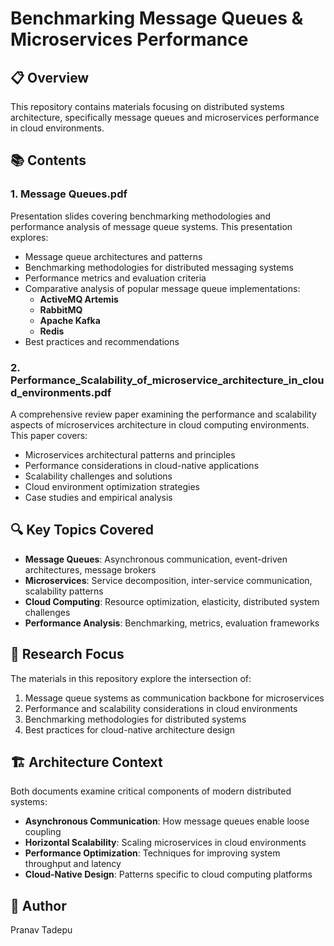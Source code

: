 # Benchmarking Message Queues & Microservices Performance

## 📋 Overview

This repository contains materials focusing on distributed systems architecture, specifically message queues and microservices performance in cloud environments.

## 📚 Contents

### 1. **Message Queues.pdf**
Presentation slides covering benchmarking methodologies and performance analysis of message queue systems. This presentation explores:
- Message queue architectures and patterns
- Benchmarking methodologies for distributed messaging systems
- Performance metrics and evaluation criteria
- Comparative analysis of popular message queue implementations:
  - **ActiveMQ Artemis**
  - **RabbitMQ**
  - **Apache Kafka**
  - **Redis**
- Best practices and recommendations

### 2. **Performance_Scalability_of_microservice_architecture_in_cloud_environments.pdf**
A comprehensive review paper examining the performance and scalability aspects of microservices architecture in cloud computing environments. This paper covers:
- Microservices architectural patterns and principles
- Performance considerations in cloud-native applications
- Scalability challenges and solutions
- Cloud environment optimization strategies
- Case studies and empirical analysis

## 🔍 Key Topics Covered

- **Message Queues**: Asynchronous communication, event-driven architectures, message brokers
- **Microservices**: Service decomposition, inter-service communication, scalability patterns
- **Cloud Computing**: Resource optimization, elasticity, distributed system challenges
- **Performance Analysis**: Benchmarking, metrics, evaluation frameworks

## 📖 Research Focus

The materials in this repository explore the intersection of:
1. Message queue systems as communication backbone for microservices
2. Performance and scalability considerations in cloud environments
3. Benchmarking methodologies for distributed systems
4. Best practices for cloud-native architecture design

## 🏗️ Architecture Context

Both documents examine critical components of modern distributed systems:
- **Asynchronous Communication**: How message queues enable loose coupling
- **Horizontal Scalability**: Scaling microservices in cloud environments
- **Performance Optimization**: Techniques for improving system throughput and latency
- **Cloud-Native Design**: Patterns specific to cloud computing platforms

## 👤 Author

Pranav Tadepu
